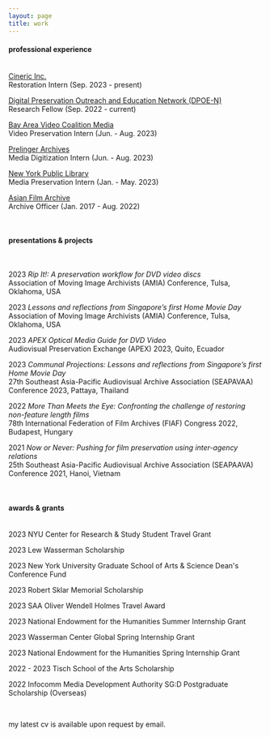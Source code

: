 ```yaml
---
layout: page
title: work
---
```


<h4>professional experience</h4>
<br>
<u>Cineric Inc.</u>
<br>Restoration Intern (Sep. 2023 - present)

<u>Digital Preservation Outreach and Education Network (DPOE-N)</u>
<br>Research Fellow (Sep. 2022 - current)

<u>Bay Area Video Coalition Media</u>
<br>Video Preservation Intern (Jun. - Aug. 2023)

<u>Prelinger Archives</u>
<br>Media Digitization Intern (Jun. - Aug. 2023)

<u>New York Public Library</u>
<br>Media Preservation Intern (Jan. - May. 2023)

<u>Asian Film Archive</u>
<br>Archive Officer (Jan. 2017 - Aug. 2022)

<br>
<h4>presentations & projects</h4>
<br>

2023 _Rip It!: A preservation workflow for DVD video discs_<br>
Association of Moving Image Archivists (AMIA) Conference, Tulsa, Oklahoma, USA

2023 _Lessons and reflections from Singapore’s first Home Movie Day_<br>
Association of Moving Image Archivists (AMIA) Conference, Tulsa, Oklahoma, USA

2023 _APEX Optical Media Guide for DVD Video_<br>
Audiovisual Preservation Exchange (APEX) 2023, Quito, Ecuador

2023 _Communal Projections: Lessons and reflections from Singapore’s first Home Movie Day_<br>
27th Southeast Asia-Pacific Audiovisual Archive Association (SEAPAVAA) Conference 2023, Pattaya, Thailand

2022 _More Than Meets the Eye: Confronting the challenge of restoring non-feature length films_<br>
78th International Federation of Film Archives (FIAF) Congress 2022, Budapest, Hungary

2021 _Now or Never: Pushing for film preservation using inter-agency relations_<br>
25th Southeast Asia-Pacific Audiovisual Archive Association (SEAPAAVA) Conference 2021, Hanoi, Vietnam

<br>
<h4>awards & grants</h4>
<br>
2023 NYU Center for Research & Study Student Travel Grant

2023 Lew Wasserman Scholarship

2023 New York University Graduate School of Arts & Science Dean's Conference Fund

2023 Robert Sklar Memorial Scholarship

2023 SAA Oliver Wendell Holmes Travel Award

2023 National Endowment for the Humanities Summer Internship Grant

2023 Wasserman Center Global Spring Internship Grant

2023 National Endowment for the Humanities Spring Internship Grant

2022 - 2023 Tisch School of the Arts Scholarship

2022 Infocomm Media Development Authority SG:D Postgraduate Scholarship (Overseas)

<br>
<p class="message">
  my latest cv is available upon request by email.
</p>

<!-- <p class="message">
  Hey there! This page is included as an example. Feel free to customize it for your own use upon downloading. Carry on!
</p>

Celeste is a lightweight Jekyll theme that features a minimalist, content-first design. It places your content center stage and lets your readers view them in a clutter-free environment without visual distractions. It is based on [Poole](https://github.com/poole/poole), the Jekyll butler, by [@mdo](https://twitter.com/mdo).

In addition to using Poole as its foundation, Celeste is also built using the following open-source projects:

* [normalize.css](http://necolas.github.io/normalize.css/), a modern, HTML5-ready alternative to CSS resets.
* [Font Awesome](https://fontawesome.com/v4.7.0/), the iconic font and CSS toolkit.
* [Hover.css](http://ianlunn.github.io/Hover/), a collection of CSS3 powered hover effects.

Celeste is <i class="fa fa-code"></i> with <i class="fa fa-heart"></i> by [@nicoelayda](https://github.com/nicoelayda). Learn more and contribute on [GitHub](https://github.com/nicoelayda/celeste).

Have questions or suggestions? Feel free to [open an issue on GitHub](https://github.com/nicoelayda/celeste/issues/new) or [ask me on Twitter](https://twitter.com/nicoelayda).

Thanks for reading! -->

